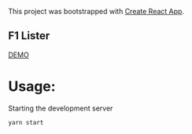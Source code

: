 This project was bootstrapped with [Create React App](https://github.com/facebookincubator/create-react-app).

## F1 Lister
[DEMO](http://ra-ge.net/f1-lister)

# Usage:

Starting the development server

```bash
yarn start
```
